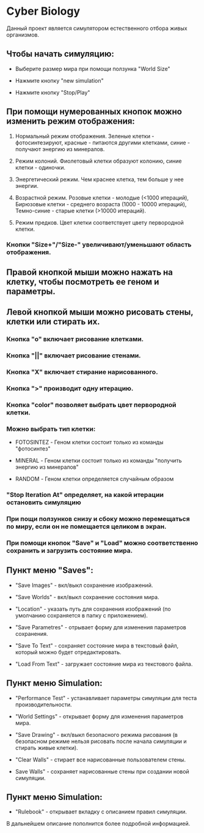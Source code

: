 # Cyber Biology

Данный проект является симулятором естественного отбора живых организмов.

## Чтобы начать симуляцию:

* Выберите размер мира при помощи ползунка "World Size"

* Нажмите кнопку "new simulation"

* Нажмите кнопку "Stop/Play"


## При помощи нумерованных кнопок можно изменить режим отображения:

1. Нормальный режим отображения. Зеленые клетки - фотосинтезируют, красные - питаются другими клетками, синие - получают энергию из минералов.

2. Режим колоний. Фиолетовый клетки образуют колонию, синие клетки - одиночки.

3. Энергетический режим. Чем краснее клетка, тем больше у нее энергии.

4. Возрастной режим. Розовые клетки - молодые (<1000 итераций), Бирюзовые клетки - среднего возраста (1000 - 10000 итераций), Темно-синие - старые клетки (>10000 итераций).

5. Режим предков. Цвет клетки соответствует цвету первородной клетки.

### Кнопки "Size+"/"Size-" увеличивают/уменьшают область отображения.


## Правой кнопкой мыши можно нажать на клетку, чтобы посмотреть ее геном и параметры.

## Левой кнопкой мыши можно рисовать стены, клетки или стирать их.

### Кнопка "o" включает рисование клетками.

### Кнопка "||" включает рисование стенами.

### Кнопка "Х" включает стирание нарисованного.

### Кнопка ">" производит одну итерацию.

### Кнопка "color" позволяет выбрать цвет первородной клетки.

### Можно выбрать тип клетки:

* FOTOSINTEZ - Геном клетки состоит только из команды "фотосинтез"

* MINERAL - Геном клетки состоит только из команды "получить энергию из минералов"

* RANDOM - Геном клетки определяется случайным образом

### "Stop Iteration At" определяет, на какой итерации остановить симуляцию

### При пощи ползунков снизу и сбоку можно перемещаться по миру, если он не помещается целиком в экран.

### При помощи кнопок "Save" и "Load" можно соответственно сохранить и загрузить состояние мира.

## Пункт меню "Saves":

* "Save Images" - вкл/выкл сохранение изображений.

* "Save Worlds" - вкл/выкл сохранение состояния мира.

* "Location" - указать путь для сохранения изображений (по умолчанию сохраняется в папку с приложением).

* "Save Parametres" - отрывает форму для изменения параметров сохранения.

* "Save To Text" - сохраняет состояние мира в текстовый файл, который можно будет отредактировать.

* "Load From Text" - загружает состояние мира из текстового файла.


## Пункт меню Simulation:

* "Performance Test" - устанавливает параметры симуляции для теста производительности.

* "World Settings" - открывает форму для изменения параметров мира.

* "Save Drawing" - вкл/выкл безопасного режима рисования (в безопасном режиме нельзя рисовать после начала симуляции и стирать живые клетки).

* "Clear Walls" - стирает все нарисованные пользователем стены.

* Save Walls" - сохраняет нарисованные стены при создании новой симуляции.


## Пункт меню Simulation:

* "Rulebook" - открывает вкладку с описанием правил симуляции.

В дальнейшем описание пополнится более подробной информацией.
